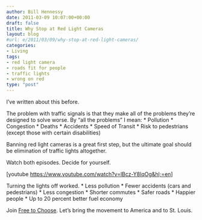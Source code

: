 ```yaml
---
author: Bill Hennessy
date: 2011-03-09 10:07:00+00:00
draft: false
title: Why Stop at Red Light Cameras
layout: blog
#url: e/2011/03/09/why-stop-at-red-light-cameras/
categories:
- Living
tags:
- red light camera
- roads fit for people
- traffic lights
- wrong on red
type: "post"
---
```


I’ve written about this before. 

The problem with traffic signals is that they make all of the problems they’re designed to solve worse. By “all the problems” I mean:   * Pollution    * Congestion    * Deaths    * Accidents    * Speed of Transit    * Risk to pedestrians (except those with certain disabilities)

Banning red light cameras is a great first step, but the ultimate goal should be elimination of traffic lights altogether.

Watch both episodes. Decide for yourself.

[youtube https://www.youtube.com/watch?v=lBcz-Y8lqOg&hl;=en]

Turning the lights off worked.    * Less pollution    * Fewer accidents (cars and pedestrians)    * Less congestion    * Shorter commutes    * Safer roads    * Happier people    * Up to 20 percent better fuel economy 

Join [Free to Choose](https://amberlight.ning.com/). Let’s bring the movement to America and to St. Louis. 

